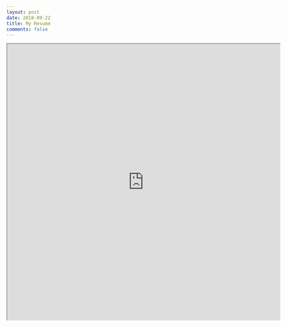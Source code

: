 ```yaml
---
layout: post
date: 2018-09-22
title: My Resume
comments: false
---
```


<iframe src="https://drive.google.com/file/d/1LueMpfaH49HSqWeJROVGbMZr_IbUDeJ6/preview" width="710" height="720"></iframe>
